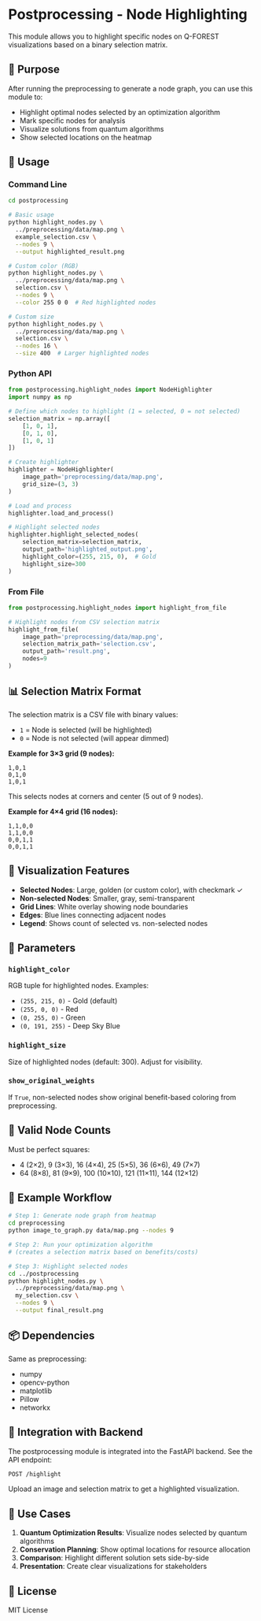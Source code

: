 # Postprocessing - Node Highlighting

This module allows you to highlight specific nodes on Q-FOREST visualizations based on a binary selection matrix.

## 🎯 Purpose

After running the preprocessing to generate a node graph, you can use this module to:
- Highlight optimal nodes selected by an optimization algorithm
- Mark specific nodes for analysis
- Visualize solutions from quantum algorithms
- Show selected locations on the heatmap

## 🚀 Usage

### Command Line

```bash
cd postprocessing

# Basic usage
python highlight_nodes.py \
  ../preprocessing/data/map.png \
  example_selection.csv \
  --nodes 9 \
  --output highlighted_result.png

# Custom color (RGB)
python highlight_nodes.py \
  ../preprocessing/data/map.png \
  selection.csv \
  --nodes 9 \
  --color 255 0 0  # Red highlighted nodes

# Custom size
python highlight_nodes.py \
  ../preprocessing/data/map.png \
  selection.csv \
  --nodes 16 \
  --size 400  # Larger highlighted nodes
```

### Python API

```python
from postprocessing.highlight_nodes import NodeHighlighter
import numpy as np

# Define which nodes to highlight (1 = selected, 0 = not selected)
selection_matrix = np.array([
    [1, 0, 1],
    [0, 1, 0],
    [1, 0, 1]
])

# Create highlighter
highlighter = NodeHighlighter(
    image_path='preprocessing/data/map.png',
    grid_size=(3, 3)
)

# Load and process
highlighter.load_and_process()

# Highlight selected nodes
highlighter.highlight_selected_nodes(
    selection_matrix=selection_matrix,
    output_path='highlighted_output.png',
    highlight_color=(255, 215, 0),  # Gold
    highlight_size=300
)
```

### From File

```python
from postprocessing.highlight_nodes import highlight_from_file

# Highlight nodes from CSV selection matrix
highlight_from_file(
    image_path='preprocessing/data/map.png',
    selection_matrix_path='selection.csv',
    output_path='result.png',
    nodes=9
)
```

## 📊 Selection Matrix Format

The selection matrix is a CSV file with binary values:
- `1` = Node is selected (will be highlighted)
- `0` = Node is not selected (will appear dimmed)

**Example for 3×3 grid (9 nodes):**
```csv
1,0,1
0,1,0
1,0,1
```

This selects nodes at corners and center (5 out of 9 nodes).

**Example for 4×4 grid (16 nodes):**
```csv
1,1,0,0
1,1,0,0
0,0,1,1
0,0,1,1
```

## 🎨 Visualization Features

- **Selected Nodes**: Large, golden (or custom color), with checkmark ✓
- **Non-selected Nodes**: Smaller, gray, semi-transparent
- **Grid Lines**: White overlay showing node boundaries
- **Edges**: Blue lines connecting adjacent nodes
- **Legend**: Shows count of selected vs. non-selected nodes

## 🔧 Parameters

### `highlight_color`
RGB tuple for highlighted nodes. Examples:
- `(255, 215, 0)` - Gold (default)
- `(255, 0, 0)` - Red
- `(0, 255, 0)` - Green
- `(0, 191, 255)` - Deep Sky Blue

### `highlight_size`
Size of highlighted nodes (default: 300). Adjust for visibility.

### `show_original_weights`
If `True`, non-selected nodes show original benefit-based coloring from preprocessing.

## 📝 Valid Node Counts

Must be perfect squares:
- 4 (2×2), 9 (3×3), 16 (4×4), 25 (5×5), 36 (6×6), 49 (7×7)
- 64 (8×8), 81 (9×9), 100 (10×10), 121 (11×11), 144 (12×12)

## 🧪 Example Workflow

```bash
# Step 1: Generate node graph from heatmap
cd preprocessing
python image_to_graph.py data/map.png --nodes 9

# Step 2: Run your optimization algorithm
# (creates a selection matrix based on benefits/costs)

# Step 3: Highlight selected nodes
cd ../postprocessing
python highlight_nodes.py \
  ../preprocessing/data/map.png \
  my_selection.csv \
  --nodes 9 \
  --output final_result.png
```

## 📦 Dependencies

Same as preprocessing:
- numpy
- opencv-python
- matplotlib
- Pillow
- networkx

## 🔗 Integration with Backend

The postprocessing module is integrated into the FastAPI backend. See the API endpoint:

```bash
POST /highlight
```

Upload an image and selection matrix to get a highlighted visualization.

## 🎯 Use Cases

1. **Quantum Optimization Results**: Visualize nodes selected by quantum algorithms
2. **Conservation Planning**: Show optimal locations for resource allocation
3. **Comparison**: Highlight different solution sets side-by-side
4. **Presentation**: Create clear visualizations for stakeholders

## 📄 License

MIT License

